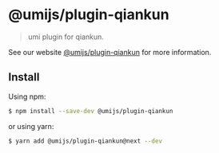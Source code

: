 # @umijs/plugin-qiankun

> umi plugin for qiankun.

See our website [@umijs/plugin-qiankun](https://umijs.org/plugins/plugin-qiankun) for more information.

## Install

Using npm:

```bash
$ npm install --save-dev @umijs/plugin-qiankun
```

or using yarn:

```bash
$ yarn add @umijs/plugin-qiankun@next --dev
```
